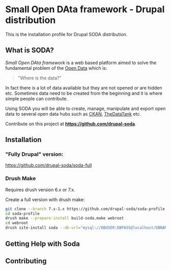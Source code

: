 # Small Open DAta framework - Drupal distribution
This is the installation profile for Drupal SODA distribution.

## What is SODA?
*Small Open DAta framework* is a web based platform aimed to solve the fundamental problem of the [Open Data](http://opendefinition.org/od/) which is:

> "Where is the data?"

In fact there is a lot of data available but they are not opened or are hidden etc. Sometimes data need to be created from the beginning and it is where simple people can contribute.

Using SODA you will be able to create, manage, manipulate and export open data to several open data hubs such as [CKAN](http://ckan.org), [TheDataTank](http://thedatatank.com) etc.

Contribute on this project at <b>https://github.com/drupal-soda</b>.

## Installation

### "Fully Drupal" version:

https://github.com/drupal-soda/soda-full

### Drush Make

Requires drush version 6.x or 7.x.

Create a full version with drush make:

``` bash
git clone --branch 7.x-1.x https://github.com/drupal-soda/soda-profile
cd soda-profile
drush make --prepare-install build-soda.make webroot
cd webroot
drush site-install soda --db-url="mysql://DBUSER:DBPASS@localhost/DBNAME"
```

## Getting Help with Soda

## Contributing
